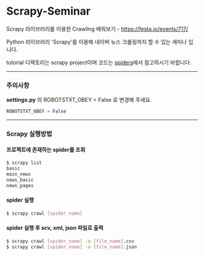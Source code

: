 # Scrapy-Seminar
Scrapy 라이브러리를 이용한 Crawling 배워보기 - https://festa.io/events/717/

Python 라이브러리 'Scrapy'를 이용해 네이버 뉴스 크롤링까지 할 수 있는 세미나 입니다.

tutorial 디렉토리는 scrapy project이며 코드는 [spiders](https://github.com/ShinWoongBi/Scrapy-Seminar/tree/master/tutorial/tutorial/spiders)에서 참고하시기 바랍니다.

***

### 주의사항

**settings.py** 의 ROBOTSTXT_OBEY = False 로 변경해 주세요.

```python
ROBOTSTXT_OBEY = False
```

***

### Scrapy 실행방법

#### 프로젝트에 존재하는 spider를 조회

```bash
$ scrapy list
basic
main_news
news_basic
news_pages
```

#### spider 실행

~~~bash
$ scrapy crawl [spider_name]
~~~

#### spider 실행 후 scv, xml, json 파일로 출력

~~~bash
$ scrapy crawl [spider_name] -o [file_name].csv
$ scrapy crawl [spider_name] -o [file_name].json
~~~